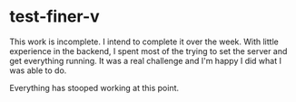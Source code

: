 # test-finer-v

This work is incomplete. I intend to complete it over the week.
With little experience in the backend, I spent most of the trying to set the server and get everything running.
It was a real challenge and I'm happy I did what I was able to do.

Everything has stooped working at this point.